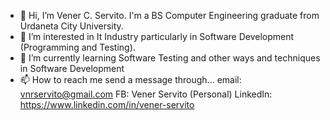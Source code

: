 - 👋 Hi, I’m Vener C. Servito. I'm a BS Computer Engineering graduate from Urdaneta City University.
- 👀 I’m interested in It Industry particularly in Software Development (Programming and Testing).
- 🌱 I’m currently learning Software Testing and other ways and techniques in Software Development
- 📫 How to reach me send a message through...
email: vnrservito@gmail.com
FB: Vener Servito (Personal)
LinkedIn: https://www.linkedin.com/in/vener-servito


<!---
notveitoo/notveitoo is a ✨ special ✨ repository because its `README.md` (this file) appears on your GitHub profile.
You can click the Preview link to take a look at your changes.
- 💞️ I’m looking to collaborate on ...
--->

